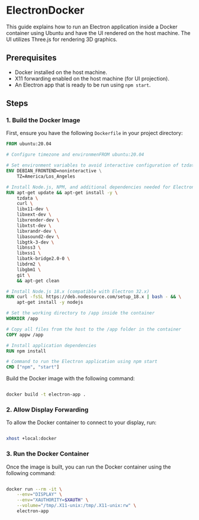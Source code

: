 # ElectronDocker
This guide explains how to run an Electron application inside a Docker container using Ubuntu and have the UI rendered on the host machine. The UI utilizes Three.js for rendering 3D graphics.


## Prerequisites

- Docker installed on the host machine.
- X11 forwarding enabled on the host machine (for UI projection).
- An Electron app that is ready to be run using `npm start`.

## Steps

### 1. Build the Docker Image

First, ensure you have the following `Dockerfile` in your project directory:

```Dockerfile
FROM ubuntu:20.04

# Configure timezone and environmenFROM ubuntu:20.04

# Set environment variables to avoid interactive configuration of tzdata
ENV DEBIAN_FRONTEND=noninteractive \
    TZ=America/Los_Angeles

# Install Node.js, NPM, and additional dependencies needed for Electron
RUN apt-get update && apt-get install -y \
    tzdata \
    curl \
    libx11-dev \
    libxext-dev \
    libxrender-dev \
    libxtst-dev \
    libxrandr-dev \
    libasound2-dev \
    libgtk-3-dev \
    libnss3 \
    libxss1 \
    libatk-bridge2.0-0 \
    libdrm2 \
    libgbm1 \
    git \
    && apt-get clean

# Install Node.js 18.x (compatible with Electron 32.x)
RUN curl -fsSL https://deb.nodesource.com/setup_18.x | bash - && \
    apt-get install -y nodejs

# Set the working directory to /app inside the container
WORKDIR /app

# Copy all files from the host to the /app folder in the container
COPY appw /app

# Install application dependencies
RUN npm install

# Command to run the Electron application using npm start
CMD ["npm", "start"]
```

Build the Docker image with the following command:

```bash

docker build -t electron-app .
```
### 2. Allow Display Forwarding

To allow the Docker container to connect to your display, run:

```bash

xhost +local:docker
```

### 3. Run the Docker Container

Once the image is built, you can run the Docker container using the following command:

```bash

docker run --rm -it \
    --env="DISPLAY" \
    --env="XAUTHORITY=$XAUTH" \
    --volume="/tmp/.X11-unix:/tmp/.X11-unix:rw" \
    electron-app
```






